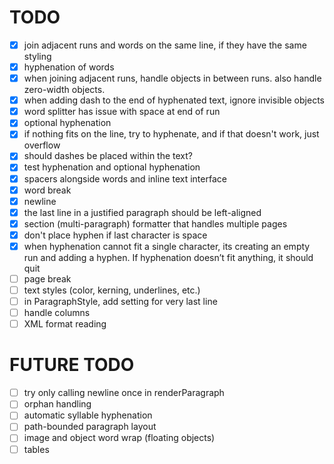 # TODO

- [x] join adjacent runs and words on the same line, if they have the same styling
- [x] hyphenation of words
- [x] when joining adjacent runs, handle objects in between runs. also handle zero-width objects.
- [x] when adding dash to the end of hyphenated text, ignore invisible objects
- [x] word splitter has issue with space at end of run
- [x] optional hyphenation
- [x] if nothing fits on the line, try to hyphenate, and if that doesn't work, just overflow
- [x] should dashes be placed within the text?
- [x] test hyphenation and optional hyphenation
- [x] spacers alongside words and inline text interface
- [x] word break
- [x] newline
- [x] the last line in a justified paragraph should be left-aligned
- [x] section (multi-paragraph) formatter that handles multiple pages
- [x] don't place hyphen if last character is space
- [x] when hyphenation cannot fit a single character, its creating an empty run and adding a hyphen. If hyphenation doesn’t fit anything, it should quit
- [ ] page break
- [ ] text styles (color, kerning, underlines, etc.)
- [ ] in ParagraphStyle, add setting for very last line
- [ ] handle columns
- [ ] XML format reading

# FUTURE TODO

- [ ] try only calling newline once in renderParagraph
- [ ] orphan handling
- [ ] automatic syllable hyphenation
- [ ] path-bounded paragraph layout
- [ ] image and object word wrap (floating objects)
- [ ] tables